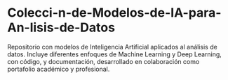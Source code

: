 # Colecci-n-de-Modelos-de-IA-para-An-lisis-de-Datos
Repositorio con modelos de Inteligencia Artificial aplicados al análisis de datos. Incluye diferentes enfoques de Machine Learning y Deep Learning, con código, y documentación, desarrollado en colaboración como portafolio académico y profesional.
